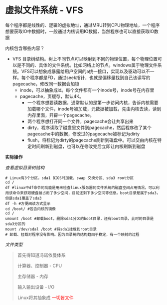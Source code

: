 # 虚拟文件系统 - VFS 

每个程序都是线性的、逻辑的虚拟地址，通过MRU转到CPU物理地址，一个程序想要获取IO中数据时，一般通过内核调用IO数据，当然程序也可以直接获取IO数据

内核包含哪些内容？

- VFS 目录树结构。树上不同节点可以映射到不同的物理位置，每个物理位置可以是不同的、具体的文件系统。比如网络上的节点。windows属于物理文件系统。VFS可以想象成暴露给用户空间的a统一接口，实现以及驱动可以不一样。每个程序都是FD，通过seek指针，也就是偏移量找到自己该读写的pagecache，修改同一数据会加锁
  - inode，可以抽象成id。每个文件都有一个inode号，inode号在内存里
  - pagecache，页缓存，默认4K。
    - 一个程序想要读数据，通常默认的是第一步访问内核，告诉内核需要加载哪个文件，inode号被加载，元数据被加载，先由内核去读，读到内存里面，开辟一个pagecache。
    - 两个程序想打开同一个文件，pagecache会让共享出来
    - dirty，程序读取了磁盘里文件到pagecache，然后程序改了某个pagecache中的数据，修改过的pagecache被标记为dirty
    - flush，将标记为dirty的pagecache刷新到磁盘中。可以交由内核在特定时间刷新到磁盘，也可以在修改完后立即让内核刷新到磁盘

**实际操作**

*查看虚拟目录树结构*

```shell
# Linux有3个分区，sda1 BIOS时加载、swap 交换分区、sda3 root分区
cd /
df #linux中df命令的功能是用来检查linux服务器的文件系统的磁盘空间占用情况。可以利用该命令来获取硬盘被占用了多少空间，目前还剩下多少空间等信息。boot目录是属于sda3，但是sda1覆盖了sda3
df -h #方便阅读方式显示
cd /boot/ #包含内核的镜像
cd /
umount /boot #卸载boot，删除sda1分区的boot目录，还有boot目录，此时的目录是sda3分区的
mount /dev/sdal /boot #将sda1挂载到root目录
# 卸载、挂载对程序没有影响。因为目录树的结构趋向于稳定，有一个映射的过程
```

*文件类型*

> 首先得知道冯诺依曼体系
>
> 计算器、控制器 - CPU
>
> 主存储器 - 内存
>
> 输入输出设备 - I/O
>
>  
>
> Linux将其抽象成 <span style='color:red'>一切皆文件</span>



